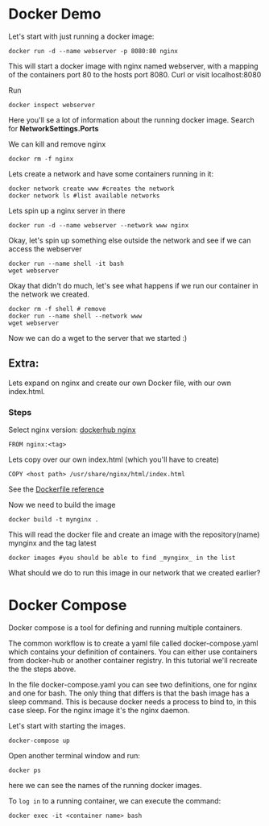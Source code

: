 # Docker Demo

Let's start with just running a docker image:

```
docker run -d --name webserver -p 8080:80 nginx
```
This will start a docker image with nginx named webserver, with a mapping of the containers port 80 to the hosts port 8080.
Curl or visit localhost:8080

Run 

```
docker inspect webserver
```

Here you'll se a lot of information about the running docker image. 
Search for __NetworkSettings.Ports__

We can kill and remove nginx

```
docker rm -f nginx
```


Lets create a network and have some containers running in it:

```
docker network create www #creates the network
docker network ls #list available networks
```

Lets spin up a nginx server in there 
```
docker run -d --name webserver --network www nginx
```

Okay, let's spin up something else outside the network and see if we can access the webserver

```
docker run --name shell -it bash
wget webserver
```

Okay that didn't do much, let's see what happens if we run our container in the network we created.

```
docker rm -f shell # remove
docker run --name shell --network www
wget webserver
```

Now we can do a wget to the server that we started :) 


## Extra:

Lets expand on nginx and create our own Docker file, with our own index.html.


### Steps 

Select nginx version: 
[dockerhub nginx](https://hub.docker.com/_/nginx/)

```
FROM nginx:<tag>
```

Lets copy over our own index.html (which you'll have to create)
```
COPY <host path> /usr/share/nginx/html/index.html
```
See the [Dockerfile reference](https://docs.docker.com/engine/reference/builder/#copy)

Now we need to build the image

```
docker build -t mynginx .
```

This will read the docker file and create an image with the repository(name) mynginx and the tag latest

```
docker images #you should be able to find _mynginx_ in the list
```

What should we do to run this image in our network that we created earlier?


# Docker Compose

Docker compose is a tool for defining and running multiple containers.

The common workflow is to create a yaml file called docker-compose.yaml which contains your 
definition of containers. You can either use containers from docker-hub or another container registry.
In this tutorial we'll recreate the the steps above.

In the file docker-compose.yaml you can see two definitions, one for nginx and one for bash. The only
thing that differs is that the bash image has a sleep command. 
This is because docker needs a process to bind to, in this case sleep. For the nginx image it's the nginx 
daemon. 

Let's start with starting the images.
```
docker-compose up
```

Open another terminal window and run:
```
docker ps
```
here we can see the names of the running docker images.

To `log in` to a running container, we can execute the command:

```
docker exec -it <container name> bash
```














